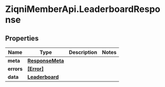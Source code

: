 # ZiqniMemberApi.LeaderboardResponse

## Properties

Name | Type | Description | Notes
------------ | ------------- | ------------- | -------------
**meta** | [**ResponseMeta**](ResponseMeta.md) |  | 
**errors** | [**[Error]**](Error.md) |  | 
**data** | [**Leaderboard**](Leaderboard.md) |  | 



